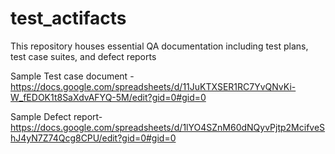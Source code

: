 # test_actifacts
This repository houses essential QA documentation including test plans, test case suites, and defect reports

Sample Test case document - https://docs.google.com/spreadsheets/d/11JuKTXSER1RC7YvQNvKi-W_fEDOK1t8SaXdvAFYQ-5M/edit?gid=0#gid=0

Sample Defect report- https://docs.google.com/spreadsheets/d/1lYO4SZnM60dNQyvPjtp2McifveShJ4yN7Z74Qcg8CPU/edit?gid=0#gid=0
